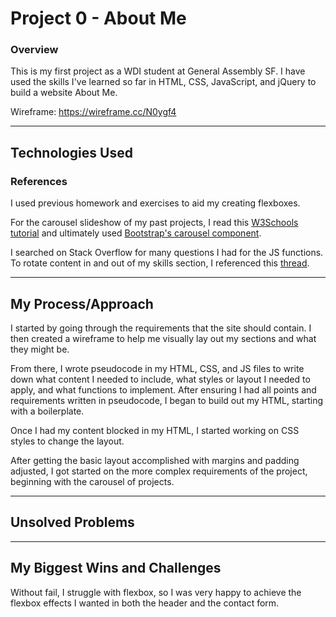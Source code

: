 # Project 0 - About Me

### Overview
This is my first project as a WDI student at General Assembly SF.  I have used the skills I've learned so far in HTML, CSS, JavaScript, and jQuery to build a website About Me.

Wireframe: https://wireframe.cc/N0ygf4

---
## Technologies Used

### References
I used previous homework and exercises to aid my creating flexboxes.

For the carousel slideshow of my past projects, I read this <a href="https://www.w3schools.com/howto/howto_js_slideshow.asp">W3Schools tutorial</a> and ultimately used <a href="https://getbootstrap.com/docs/4.0/components/carousel/">Bootstrap's carousel component</a>.

I searched on Stack Overflow for many questions I had for the JS functions.
To rotate content in and out of my skills section, I referenced this <a href="https://stackoverflow.com/questions/3670487/jquery-text-fade-transition-from-one-text-to-another">thread</a>.

---
## My Process/Approach
I started by going through the requirements that the site should contain.  I then created a wireframe to help me visually lay out my sections and what they might be.

<!-- Insert wireframe photo here -->

From there, I wrote pseudocode in my HTML, CSS, and JS files to write down what content I needed to include, what styles or layout I needed to apply, and what functions to implement.  After ensuring I had all points and requirements written in pseudocode, I began to build out my HTML, starting with a boilerplate.

Once I had my content blocked in my HTML, I started working on CSS styles to change the layout.

After getting the basic layout accomplished with margins and padding adjusted, I got started on the more complex requirements of the project, beginning with the carousel of projects.

---
## Unsolved Problems

---
## My Biggest Wins and Challenges
Without fail, I struggle with flexbox, so I was very happy to achieve the flexbox effects I wanted in both the header and the contact form.
